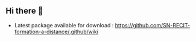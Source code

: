 ## Hi there 👋

* Latest package available for download : https://github.com/SN-RECIT-formation-a-distance/.github/wiki
